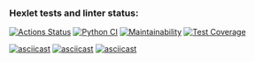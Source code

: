 ### Hexlet tests and linter status:
[![Actions Status](https://github.com/ntenengolts/python-project-50/actions/workflows/hexlet-check.yml/badge.svg)](https://github.com/ntenengolts/python-project-50/actions)
[![Python CI](https://github.com/ntenengolts/python-project-50/actions/workflows/ci.yml/badge.svg)](https://github.com/ntenengolts/python-project-50/actions/workflows/ci.yml)
[![Maintainability](https://api.codeclimate.com/v1/badges/fbbc78af67611cd43906/maintainability)](https://codeclimate.com/github/ntenengolts/python-project-50/maintainability)
[![Test Coverage](https://api.codeclimate.com/v1/badges/fbbc78af67611cd43906/test_coverage)](https://codeclimate.com/github/ntenengolts/python-project-50/test_coverage)

[![asciicast](https://asciinema.org/a/DKmdYZRweynVIoTd0XbaEM7gs.svg)](https://asciinema.org/a/DKmdYZRweynVIoTd0XbaEM7gs)
[![asciicast](https://asciinema.org/a/RTnvo52t9YLpemmjDywQcZd8L.svg)](https://asciinema.org/a/RTnvo52t9YLpemmjDywQcZd8L)
[![asciicast](https://asciinema.org/a/MXNWYmCyFQiwG6zgVL64nRBhp.svg)](https://asciinema.org/a/MXNWYmCyFQiwG6zgVL64nRBhp)
